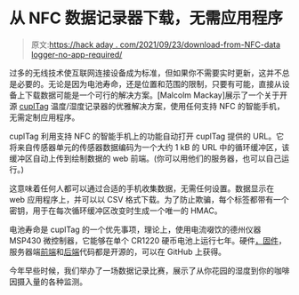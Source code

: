 # 从 NFC 数据记录器下载，无需应用程序

> 原文:[https://hack aday . com/2021/09/23/download-from-NFC-data logger-no-app-required/](https://hackaday.com/2021/09/23/download-from-nfc-datalogger-no-app-required/)

过多的无线技术使互联网连接设备成为标准，但如果你不需要实时更新，这并不总是必要的。无论是因为电池寿命，还是位置和范围的限制，只要有可能，直接从设备上下载数据可能是一个可行的解决方案。[Malcolm Mackay]展示了一个关于开源 [cuplTag](https://www.crowdsupply.com/cupl/cupltag) 温度/湿度记录器的优雅解决方案，使用任何支持 NFC 的智能手机，无需定制应用程序。

cuplTag 利用支持 NFC 的智能手机上的功能自动打开 cuplTag 提供的 URL。它将来自传感器单元的传感器数据编码为一个大约 1 kB 的 URL 中的循环缓冲区，该缓冲区自动上传到绘制数据的 web 前端。(你可以用他们的服务器，也可以自己运行。)

这意味着任何人都可以通过合适的手机收集数据，无需任何设置。数据显示在 web 应用程序上，并可以以 CSV 格式下载。为了防止欺骗，每个标签都带有一个密钥，用于在每次循环缓冲区改变时生成一个唯一的 HMAC。

电池寿命是 cuplTag 的一个优先事项，理论上，使用电流啜饮的德州仪器 MSP430 微控制器，它能够在单个 CR1220 硬币电池上运行七年。硬件[，固件](https://github.com/cuplsensor/cupltag)，服务器端[前端](https://github.com/cuplsensor/cuplfrontend)和[后端](https://github.com/cuplsensor/cuplbackend)代码都是开源的，可以在 GitHub 上获得。

今年早些时候，我们举办了一场数据记录比赛，展示了从你花园的湿度到你的咖啡因摄入量的各种监测。